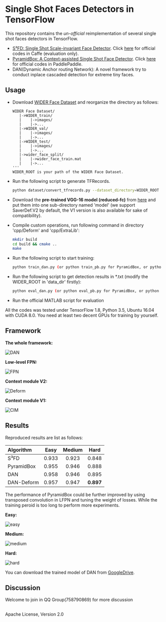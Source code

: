 # Single Shot Faces Detectors in TensorFlow

This repository contains the *un-official* reimplementation of several single shot faces detectors in TensorFlow.

- [S³FD: Single Shot Scale-invariant Face Detector](https://arxiv.org/pdf/1708.05237.pdf). Click [here](https://github.com/sfzhang15/SFD) for official codes in Caffe (evaluation only). 
- [PyramidBox: A Context-assisted Single Shot Face Detector](https://arxiv.org/pdf/1803.07737.pdf). Click [here](https://github.com/PaddlePaddle/models/tree/develop/fluid/PaddleCV/face_detection) for official codes in PaddlePaddle. 
- DAN(Dynamic Anchor routing Network): A novel framework try to conduct inplace cascaded detection for extreme tiny faces.

## ##
## Usage
- Download [WIDER Face Dataset](http://mmlab.ie.cuhk.edu.hk/projects/WIDERFace/index.html) and reorganize the directory as follows:
	
	```
	WIDER Face Dataset/
	   |->WIDER_train/
	   |    |->images/
	   |    |->...
	   |->WIDER_val/
	   |    |->images/
	   |    |->...
	   |->WIDER_test/
	   |    |->images/
	   |    |->...
	   |->wider_face_split/
	   |    |->wider_face_train.mat
	   |    |->...
	'''
	WIDER_ROOT is your path of the WIDER Face Dataset.
- Run the following script to generate TFRecords.
	
	```sh
	python dataset/convert_tfrecords.py --dataset_directory=WIDER_ROOT --output_directory=./dataset/tfrecords
	```
- Download the **pre-trained VGG-16 model (reduced-fc)** from [here](https://drive.google.com/drive/folders/184srhbt8_uvLKeWW_Yo8Mc5wTyc0lJT7) and put them into one sub-directory named 'model' (we support SaverDef.V2 by default, the V1 version is also available for sake of compatibility).
- Compile custom operations, run following command in directory 'cpp/Deform' and 'cpp/ExtraLib':
	
	```sh
	mkdir build
	cd build && cmake ..
	make
	```
- Run the following script to start training:

	```sh
	python train_dan.py (or python train_pb.py for PyramidBox, or python train_sfd.py for S³FD)
	```
- Run the following script to get detection results in *.txt (modify the WIDER_ROOT in 'data_dir' firstly):

	```sh
	python eval_dan.py (or python eval_pb.py for PyramidBox, or python eval_sfd.py for S³FD)
	```
- Run the official MATLAB script for evaluation

All the codes was tested under TensorFlow 1.8, Python 3.5, Ubuntu 16.04 with CUDA 8.0. You need at least two decent GPUs for training by yourself. 

## ##
## Framework

**The whole framework:**

![](figs/DAN.png "DAN")

**Low-level FPN:**

![](figs/FPN.png "FPN")

**Context module V2:**

![](figs/Deform.png "Deform")

**Context module V1:**

![](figs/CIM.png "CIM")

## ##
## Results

Reproduced results are list as follows:

| Algorithm   | Easy  | Medium | Hard
|:-------|:-----:|:-------:|:-------:|
|  S³FD  |  0.933 |  0.923   |   0.848  | 
| PyramidBox  |  0.955 |  0.946   |   0.888  |  
| DAN  |  0.958 | 0.946   |   0.895  | 
| DAN-Deform  |  0.957 |  0.947   |   **0.897**  |  

The performance of PyramidBox could be further improved by using transposed convolution in LFPN and tuning the weight of losses. While the training peroid is too long to perform more experiments.

**Easy:**

![](demo/easy.png "easy")

**Medium:**

![](demo/medium.png "medium")

**Hard:**

![](demo/hard.png "hard")

You can download the trained model of DAN from [GoogleDrive](https://drive.google.com/open?id=1m1FsB4eym81tD1WtIQL5KRi7MVDJRCWo).

## Discussion

Welcome to join in QQ Group(758790869) for more discussion

## ##
Apache License, Version 2.0
